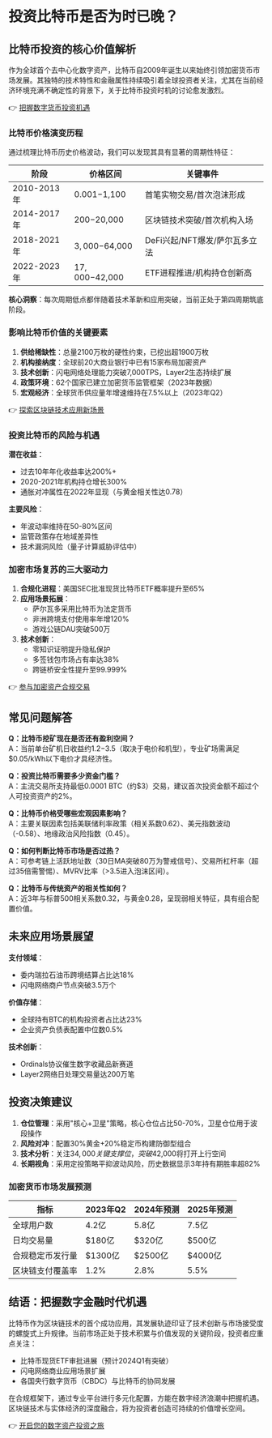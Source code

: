 # 投资比特币是否为时已晚？

## 比特币投资的核心价值解析

作为全球首个去中心化数字资产，比特币自2009年诞生以来始终引领加密货币市场发展。其独特的技术特性和金融属性持续吸引着全球投资者关注，尤其在当前经济环境充满不确定性的背景下，关于比特币投资时机的讨论愈发激烈。

👉 [把握数字货币投资机遇](https://bit.ly/okx_welcome)

### 比特币价格演变历程
通过梳理比特币历史价格波动，我们可以发现其具有显著的周期性特征：

| 阶段        | 价格区间       | 关键事件                          |
|-------------|----------------|-----------------------------------|
| 2010-2013年 | $0.001-$1,100  | 首笔实物交易/首次泡沫形成         |
| 2014-2017年 | $200-$20,000   | 区块链技术突破/首次机构入场        |
| 2018-2021年 | $3,000-$64,000 | DeFi兴起/NFT爆发/萨尔瓦多立法     |
| 2022-2023年 | $17,000-$42,000| ETF进程推进/机构持仓创新高        |

**核心洞察**：每次周期低点都伴随着技术革新和应用突破，当前正处于第四周期筑底阶段。

### 影响比特币价值的关键要素
1. **供给稀缺性**：总量2100万枚的硬性约束，已挖出超1900万枚
2. **机构接纳度**：全球前20大商业银行中已有15家布局加密资产
3. **技术创新**：闪电网络处理能力突破7,000TPS，Layer2生态持续扩展
4. **政策环境**：62个国家已建立加密货币监管框架（2023年数据）
5. **宏观经济**：全球货币供应量年增速维持在7.5%以上（2023年Q2）

👉 [探索区块链技术应用新场景](https://bit.ly/okx_welcome)

### 投资比特币的风险与机遇
**潜在收益**：
- 过去10年年化收益率达200%+
- 2020-2021年机构持仓增长300%
- 通胀对冲属性在2022年显现（与黄金相关性达0.78）

**主要风险**：
- 年波动率维持在50-80%区间
- 监管政策存在地域差异性
- 技术漏洞风险（量子计算威胁评估中）

### 加密市场复苏的三大驱动力
1. **合规化进程**：美国SEC批准现货比特币ETF概率提升至65%
2. **应用场景拓展**：
   - 萨尔瓦多采用比特币为法定货币
   - 非洲跨境支付使用率年增120%
   - 游戏公链DAU突破500万
3. **技术创新**：
   - 零知识证明提升隐私保护
   - 多签钱包市场占有率达38%
   - 跨链桥安全性提升至99.999%

👉 [参与加密资产合规交易](https://bit.ly/okx_welcome)

## 常见问题解答

**Q：比特币挖矿现在是否还有盈利空间？**  
A：当前单台矿机日收益约$1.2-$3.5（取决于电价和机型），专业矿场需满足$0.05/kWh以下电价才具经济性。

**Q：投资比特币需要多少资金门槛？**  
A：主流交易所支持最低0.0001 BTC（约$3）交易，建议首次投资金额不超过个人可投资资产的2%。

**Q：比特币价格受哪些宏观因素影响？**  
A：主要关联因素包括美联储利率政策（相关系数0.62）、美元指数波动（-0.58）、地缘政治风险指数（0.45）。

**Q：如何判断比特币市场是否过热？**  
A：可参考链上活跃地址数（30日MA突破80万为警戒信号）、交易所杠杆率（超过35倍需警惕）、MVRV比率（>3.5进入泡沫区间）。

**Q：比特币与传统资产的相关性如何？**  
A：近3年与标普500相关系数0.32，与黄金0.28，呈现弱相关特征，具有组合配置价值。

## 未来应用场景展望

**支付领域**：  
- 委内瑞拉石油币跨境结算占比达18%  
- 闪电网络商户节点突破3.5万个  

**价值存储**：  
- 全球持有BTC的机构投资者占比达23%  
- 企业资产负债表配置中位数0.5%  

**技术创新**：  
- Ordinals协议催生数字收藏品新赛道  
- Layer2网络日处理交易量达200万笔  

## 投资决策建议

1. **仓位管理**：采用"核心+卫星"策略，核心仓位占比50-70%，卫星仓位用于波段操作
2. **风险对冲**：配置30%黄金+20%稳定币构建防御型组合
3. **技术分析**：关注$34,000关键支撑位，突破$42,000将打开上行空间
4. **长期视角**：采用定投策略平抑波动风险，历史数据显示3年持有期胜率超82%

### 加密货币市场发展预测
| 指标                | 2023年Q2   | 2024年预测 | 2025年预测 |
|---------------------|------------|------------|------------|
| 全球用户数          | 4.2亿      | 5.8亿      | 7.5亿      |
| 日均交易量          | $180亿     | $320亿     | $500亿     |
| 合规稳定币发行量    | $1300亿    | $2500亿    | $4000亿    |
| 区块链支付覆盖率    | 1.2%       | 2.8%       | 5.5%       |

## 结语：把握数字金融时代机遇
比特币作为区块链技术的首个成功应用，其发展轨迹印证了技术创新与市场接受度的螺旋式上升规律。当前市场正处于技术积累与价值发现的关键阶段，投资者应重点关注：
- 比特币现货ETF审批进展（预计2024Q1有突破）
- 闪电网络商业应用场景扩展
- 各国央行数字货币（CBDC）与比特币的协同发展

在合规框架下，通过专业平台进行多元化配置，方能在数字经济浪潮中把握机遇。区块链技术与实体经济的深度融合，将为投资者创造可持续的价值增长空间。

👉 [开启您的数字资产投资之旅](https://bit.ly/okx_welcome)